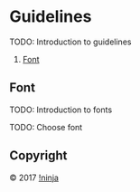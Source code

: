# Guidelines

TODO: Introduction to guidelines

1. [Font](#font)

## Font

TODO: Introduction to fonts

TODO: Choose font

## Copyright

© 2017 [!ninja](https://not.ninja)
